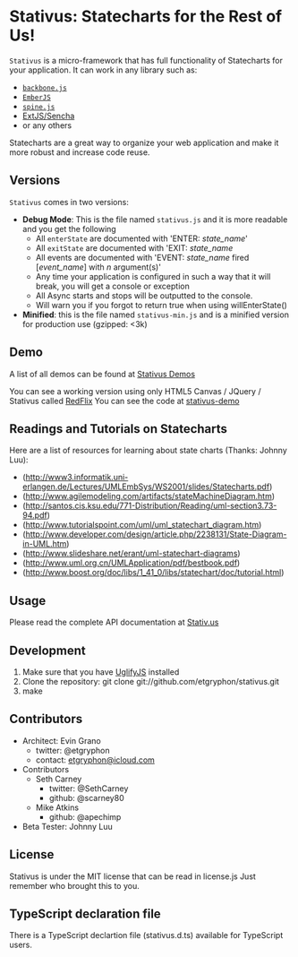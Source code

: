 # Stativus: Statecharts for the Rest of Us!

`Stativus` is a micro-framework that has full functionality of Statecharts for your application.  It can work in any library such as:

  + [`backbone.js`](http://documentcloud.github.com/backbone/)
  + [`EmberJS`](http://emberjs.com/)
  + [`spine.js`](http://maccman.github.com/spine/)
  + [ExtJS/Sencha](http://www.sencha.com/)
  + or any others

Statecharts are a great way to organize your web application and make it more robust and increase code reuse.

## Versions

`Stativus` comes in two versions:

  + **Debug Mode**: This is the file named `stativus.js` and it is more readable and you get the following
    + All `enterState` are documented with 'ENTER: *state_name*' 
    + All `exitState` are documented with 'EXIT: *state_name*
    + All events are documented with 'EVENT: *state_name* fired [*event_name*] with *n* argument(s)'
    + Any time your application is configured in such a way that it will break, you will get a console or exception
    + All Async starts and stops will be outputted to the console.
    + Will warn you if you forgot to return true when using willEnterState()
  + **Minified**: this is the file named `stativus-min.js` and is a minified version for production use (gzipped: <3k)

## Demo
A list of all demos can be found at [Stativus Demos](http://demo.stativ.us)

You can see a working version using only HTML5 Canvas / JQuery / Stativus called [RedFlix](http://demo.stativ.us/html5-canvas/index.html)
You can see the code at [stativus-demo](https://github.com/etgryphon/stativus-demo)

## Readings and Tutorials on Statecharts

Here are a list of resources for learning about state charts (Thanks: Johnny Luu):

  + (http://www3.informatik.uni-erlangen.de/Lectures/UMLEmbSys/WS2001/slides/Statecharts.pdf)
  + (http://www.agilemodeling.com/artifacts/stateMachineDiagram.htm)
  + (http://santos.cis.ksu.edu/771-Distribution/Reading/uml-section3.73-94.pdf)
  + (http://www.tutorialspoint.com/uml/uml_statechart_diagram.htm)
  + (http://www.developer.com/design/article.php/2238131/State-Diagram-in-UML.htm)
  + (http://www.slideshare.net/erant/uml-statechart-diagrams)
  + (http://www.uml.org.cn/UMLApplication/pdf/bestbook.pdf)
  + (http://www.boost.org/doc/libs/1_41_0/libs/statechart/doc/tutorial.html)

## Usage

Please read the complete API documentation at [Stativ.us](http://stativ.us)
	
## Development

1. Make sure that you have [UglifyJS](https://github.com/mishoo/UglifyJS) installed
2. Clone the repository: git clone git://github.com/etgryphon/stativus.git
3. make
    
## Contributors

+ Architect: Evin Grano
  + twitter: @etgryphon
  + contact: etgryphon@icloud.com
+ Contributors
  + Seth Carney
    + twitter: @SethCarney
    + github: @scarney80
  + Mike Atkins
    + github: @apechimp
+ Beta Tester: Johnny Luu

## License

Stativus is under the MIT license that can be read in license.js  Just remember who brought this to you.

## TypeScript declaration file

There is a TypeScript declartion file (stativus.d.ts) available for TypeScript users.
